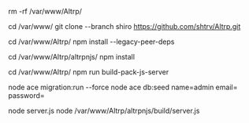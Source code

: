rm -rf /var/www/Altrp/


cd /var/www/
git clone --branch shiro https://github.com/shtrv/Altrp.git


cd /var/www/Altrp/
npm install --legacy-peer-deps

cd /var/www/Altrp/altrpnjs/
npm install


cd /var/www/Altrp/
npm run build-pack-js-server


node ace migration:run --force
node ace db:seed name=admin email= password=


node server.js
node /var/www/Altrp/altrpnjs/build/server.js
